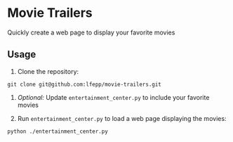 # Movie Trailers

Quickly create a web page to display your favorite movies

## Usage

1. Clone the repository:

```
git clone git@github.com:lfepp/movie-trailers.git
```

1. *Optional:* Update `entertainment_center.py` to include your favorite movies

1. Run `entertainment_center.py` to load a web page displaying the movies:

```
python ./entertainment_center.py
```
